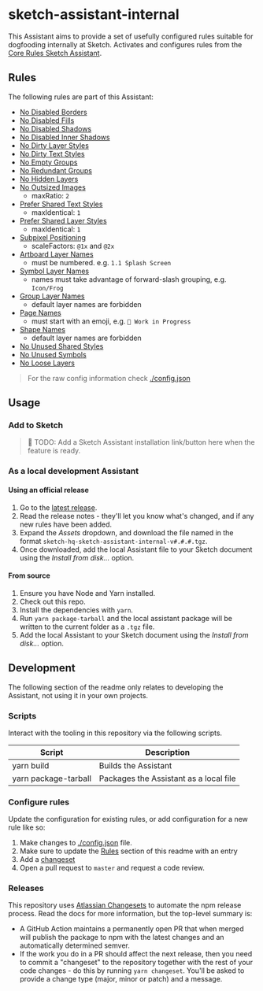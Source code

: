 # sketch-assistant-internal

This Assistant aims to provide a set of usefully configured rules suitable for dogfooding internally at Sketch. Activates and configures rules from the [Core Rules Sketch Assistant](https://github.com/sketch-hq/sketch-assistant-core-rules).

## Rules

The following rules are part of this Assistant:

- [No Disabled Borders](https://github.com/sketch-hq/sketch-assistant-core-rules/tree/master/src/rules/borders-no-disabled)
- [No Disabled Fills](https://github.com/sketch-hq/sketch-assistant-core-rules/tree/master/src/rules/fills-no-disabled)
- [No Disabled Shadows](https://github.com/sketch-hq/sketch-assistant-core-rules/tree/master/src/rules/shadows-no-disabled)
- [No Disabled Inner Shadows](https://github.com/sketch-hq/sketch-assistant-core-rules/tree/master/src/rules/inner-shadows-no-disabled)
- [No Dirty Layer Styles](https://github.com/sketch-hq/sketch-assistant-core-rules/tree/master/src/rules/layer-styles-no-dirty)
- [No Dirty Text Styles](https://github.com/sketch-hq/sketch-assistant-core-rules/tree/master/src/rules/text-styles-no-dirty)
- [No Empty Groups](https://github.com/sketch-hq/sketch-assistant-core-rules/tree/master/src/rules/groups-no-empty)
- [No Redundant Groups](https://github.com/sketch-hq/sketch-assistant-core-rules/tree/master/src/rules/groups-no-redundant)
- [No Hidden Layers](https://github.com/sketch-hq/sketch-assistant-core-rules/tree/master/src/rules/layers-no-hidden)
- [No Outsized Images](https://github.com/sketch-hq/sketch-assistant-core-rules/tree/master/src/rules/images-no-outsized)
  - maxRatio: `2`
- [Prefer Shared Text Styles](https://github.com/sketch-hq/sketch-assistant-core-rules/tree/master/src/rules/text-styles-prefer-shared)
  - maxIdentical: `1`
- [Prefer Shared Layer Styles](https://github.com/sketch-hq/sketch-assistant-core-rules/tree/master/src/rules/layer-styles-prefer-shared)
  - maxIdentical: `1`
- [Subpixel Positioning](https://github.com/sketch-hq/sketch-assistant-core-rules/tree/master/src/rules/layers-subpixel-positioning)
  - scaleFactors: `@1x` and `@2x`
- [Artboard Layer Names](https://github.com/sketch-hq/sketch-assistant-core-rules/tree/master/src/rules/name-pattern-artboards)
  - must be numbered. e.g. `1.1 Splash Screen`
- [Symbol Layer Names](https://github.com/sketch-hq/sketch-assistant-core-rules/tree/master/src/rules/name-pattern-artboards)
  - names must take advantage of forward-slash grouping, e.g. `Icon/Frog`
- [Group Layer Names](https://github.com/sketch-hq/sketch-assistant-core-rules/tree/master/src/rules/name-pattern-artboards)
  - default layer names are forbidden
- [Page Names](https://github.com/sketch-hq/sketch-assistant-core-rules/tree/master/src/rules/name-pattern-artboards)
  - must start with an emoji, e.g. `🚧 Work in Progress`
- [Shape Names](https://github.com/sketch-hq/sketch-assistant-core-rules/tree/master/src/rules/name-pattern-shapes)
  - default layer names are forbidden
- [No Unused Shared Styles](https://github.com/sketch-hq/sketch-assistant-core-rules/tree/master/src/rules/shared-styles-no-unused)
- [No Unused Symbols](https://github.com/sketch-hq/sketch-assistant-core-rules/tree/master/src/rules/symbols-no-unused)
- [No Loose Layers](https://github.com/sketch-hq/sketch-assistant-core-rules/tree/master/src/rules/layers-no-loose)

> For the raw config information check [./config.json](config.json)

## Usage

### Add to Sketch

> 🚧 TODO: Add a Sketch Assistant installation link/button here when the feature is ready.

### As a local development Assistant

#### Using an official release

1. Go to the [latest release](https://github.com/sketch-hq/sketch-assistant-internal/releases/latest).
1. Read the release notes - they'll let you know what's changed, and if any new rules have been added.
1. Expand the _Assets_ dropdown, and download the file named in the format `sketch-hq-sketch-assistant-internal-v#.#.#.tgz`.
1. Once downloaded, add the local Assistant file to your Sketch document using the _Install from disk..._ option.

#### From source

1. Ensure you have Node and Yarn installed.
1. Check out this repo.
1. Install the dependencies with `yarn`.
1. Run `yarn package-tarball` and the local assistant package will be written to the current folder as a `.tgz` file.
1. Add the local Assistant to your Sketch document using the _Install from disk..._ option.

## Development

The following section of the readme only relates to developing the Assistant, not using it in your
own projects.

### Scripts

Interact with the tooling in this repository via the following scripts.

| Script               | Description                            |
| -------------------- | -------------------------------------- |
| yarn build           | Builds the Assistant                   |
| yarn package-tarball | Packages the Assistant as a local file |

### Configure rules

Update the configuration for existing rules, or add configuration for a new rule like so:

1. Make changes to [./config.json](config.json) file.
1. Make sure to update the [Rules](#rules) section of this readme with an entry
1. Add a [changeset](#releases)
1. Open a pull request to `master` and request a code review.

### Releases

This repository uses [Atlassian Changesets](https://github.com/atlassian/changesets) to automate the
npm release process. Read the docs for more information, but the top-level summary is:

- A GitHub Action maintains a permanently open PR that when merged will publish the package to npm
  with the latest changes and an automatically determined semver.
- If the work you do in a PR should affect the next release, then you need to commit a "changeset"
  to the repository together with the rest of your code changes - do this by running
  `yarn changeset`. You'll be asked to provide a change type (major, minor or patch) and a message.
